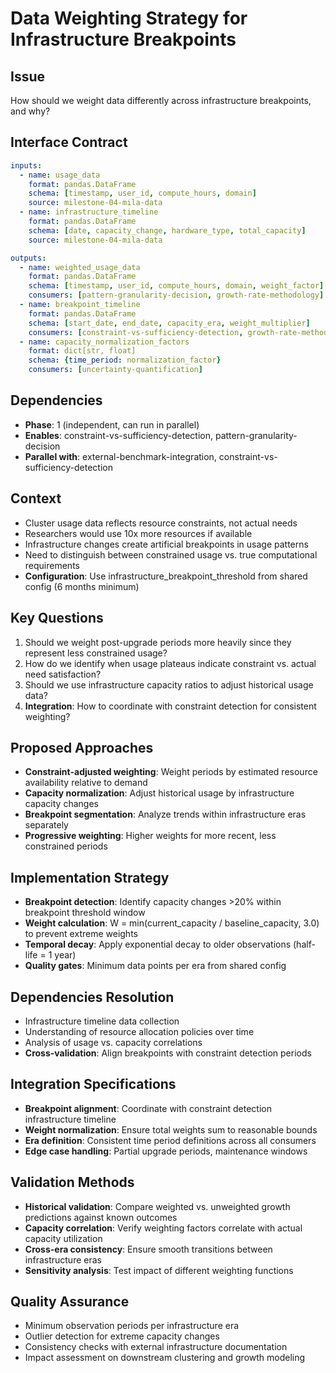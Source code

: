# Data Weighting Strategy for Infrastructure Breakpoints

## Issue
How should we weight data differently across infrastructure breakpoints, and why?

## Interface Contract
```yaml
inputs:
  - name: usage_data
    format: pandas.DataFrame
    schema: [timestamp, user_id, compute_hours, domain]
    source: milestone-04-mila-data
  - name: infrastructure_timeline
    format: pandas.DataFrame
    schema: [date, capacity_change, hardware_type, total_capacity]
    source: milestone-04-mila-data

outputs:
  - name: weighted_usage_data
    format: pandas.DataFrame
    schema: [timestamp, user_id, compute_hours, domain, weight_factor]
    consumers: [pattern-granularity-decision, growth-rate-methodology]
  - name: breakpoint_timeline
    format: pandas.DataFrame
    schema: [start_date, end_date, capacity_era, weight_multiplier]
    consumers: [constraint-vs-sufficiency-detection, growth-rate-methodology]
  - name: capacity_normalization_factors
    format: dict[str, float]
    schema: {time_period: normalization_factor}
    consumers: [uncertainty-quantification]
```

## Dependencies
- **Phase**: 1 (independent, can run in parallel)
- **Enables**: constraint-vs-sufficiency-detection, pattern-granularity-decision
- **Parallel with**: external-benchmark-integration, constraint-vs-sufficiency-detection

## Context
- Cluster usage data reflects resource constraints, not actual needs
- Researchers would use 10x more resources if available
- Infrastructure changes create artificial breakpoints in usage patterns
- Need to distinguish between constrained usage vs. true computational requirements
- **Configuration**: Use infrastructure_breakpoint_threshold from shared config (6 months minimum)

## Key Questions
1. Should we weight post-upgrade periods more heavily since they represent less constrained usage?
2. How do we identify when usage plateaus indicate constraint vs. actual need satisfaction?
3. Should we use infrastructure capacity ratios to adjust historical usage data?
4. **Integration**: How to coordinate with constraint detection for consistent weighting?

## Proposed Approaches
- **Constraint-adjusted weighting**: Weight periods by estimated resource availability relative to demand
- **Capacity normalization**: Adjust historical usage by infrastructure capacity changes
- **Breakpoint segmentation**: Analyze trends within infrastructure eras separately
- **Progressive weighting**: Higher weights for more recent, less constrained periods

## Implementation Strategy
- **Breakpoint detection**: Identify capacity changes >20% within breakpoint threshold window
- **Weight calculation**: W = min(current_capacity / baseline_capacity, 3.0) to prevent extreme weights
- **Temporal decay**: Apply exponential decay to older observations (half-life = 1 year)
- **Quality gates**: Minimum data points per era from shared config

## Dependencies Resolution
- Infrastructure timeline data collection
- Understanding of resource allocation policies over time
- Analysis of usage vs. capacity correlations
- **Cross-validation**: Align breakpoints with constraint detection periods

## Integration Specifications
- **Breakpoint alignment**: Coordinate with constraint detection infrastructure timeline
- **Weight normalization**: Ensure total weights sum to reasonable bounds
- **Era definition**: Consistent time period definitions across all consumers
- **Edge case handling**: Partial upgrade periods, maintenance windows

## Validation Methods
- **Historical validation**: Compare weighted vs. unweighted growth predictions against known outcomes
- **Capacity correlation**: Verify weighting factors correlate with actual capacity utilization
- **Cross-era consistency**: Ensure smooth transitions between infrastructure eras
- **Sensitivity analysis**: Test impact of different weighting functions

## Quality Assurance
- Minimum observation periods per infrastructure era
- Outlier detection for extreme capacity changes
- Consistency checks with external infrastructure documentation
- Impact assessment on downstream clustering and growth modeling
